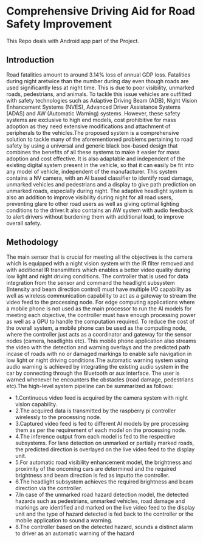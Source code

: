 # Comprehensive Driving Aid for Road Safety Improvement

This Repo deals with Android app part of the Project.


## Introduction
Road fatalities amount to around 3.14% loss of annual GDP loss. Fatalities during night aretwice than the number during day even though roads are used significantly less at night time. This is due to poor visibility, unmarked roads, pedestrians, and animals. To tackle this issue vehicles are outfitted with safety technologies such as Adaptive Driving Beam (ADB), Night Vision Enhancement Systems (NVES), Advanced Driver Assistance Systems (ADAS) and AW (Automatic Warning) systems. However, these safety systems are exclusive to high end models, cost prohibitive for mass adoption as they need extensive modifications and attachment of peripherals to the vehicles.The proposed system is a comprehensive solution to tackle many of the aforementioned problems pertaining to road safety by using a universal and generic black box-based design that combines the benefits of all these systems to make it easier for mass adoption and cost effective. It is also adaptable and independent of the existing digital system present in the vehicle, so that it can easily be fit into any model of vehicle, independent of the manufacturer. 
This system contains a NV camera, with an AI based classifier to identify road damage, unmarked vehicles and pedestrians and a display to give path prediction on unmarked roads, especially during night. The adaptive headlight system is also an addition to improve visibility during night for all road users, preventing glare to other road users as well as giving optimal lighting conditions to the driver.It also contains an AW system with audio feedback to alert drivers without burdening them with additional load, to improve overall safety.

## Methodology
The main sensor that is crucial for meeting all the objectives is the camera which is equipped with a night vision system with the IR filter removed and with additional IR transmitters which enables a better video quality during low light and night driving conditions. The controller that is used for data integration from the sensor and command the headlight subsystem (Intensity and beam direction control) must have multiple I/O capability as well as wireless communication capability to act as a gateway to stream the video feed to the processing node. For edge computing applications where a mobile phone is not used as the main processor to run the AI models for meeting each objective, the controller must have enough processing power as well as a GPU to handle the computation required. To reduce the cost of the overall system, a mobile phone can be used as the computing node, where the controller just acts as a coordinator and gateway for the sensor nodes (camera, headlights etc). This mobile phone application also streams the video with the detection and warning overlays and the predicted path incase of roads with no or damaged markings to enable safe navigation in low light or night driving conditions.The automatic warning system using audio warning is achieved by integrating the existing audio system in the car by connecting through the Bluetooth or aux interface. The user is warned whenever he encounters the obstacles (road damage, pedestrians etc).The high-level system pipeline can be summarized as follows:
* 1.Continuous video feed is acquired by the camera system with night vision capability.
* 2.The acquired data is transmitted by the raspberry pi controller wirelessly to the processing node.
* 3.Captured video feed is fed to different AI models by pre processing them as per the requirement of each model on the processing node.
* 4.The inference output from each model is fed to the respective subsystems. For lane detection on unmarked or partially marked roads, the predicted direction is overlayed on the live video feed to the display unit.
* 5.For automatic road visibility enhancement model, the brightness and proximity of the oncoming cars are determined and the required brightness and beam direction is fed as inputto the controller.
* 6.The headlight subsystem achieves the required brightness and beam direction via the controller.
* 7.In case of the unmarked road hazard detection model, the detected hazards such as pedestrians, unmarked vehicles, road damage and markings are identified and marked on the live video feed to the display unit and the type of hazard detected is fed back to the controller or the mobile application to sound a warning.
* 8.The controller based on the detected hazard, sounds a distinct alarm to driver as an automatic warning of the hazard
